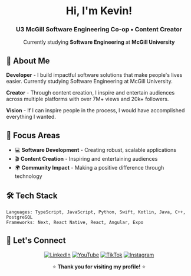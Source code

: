 <div align="center">

# Hi, I'm Kevin!

### U3 McGill Software Engineering Co-op • Content Creator

Currently studying **Software Engineering** at **McGill University**

</div>

## 🚀 About Me

**Developer** - I build impactful software solutions that make people's lives easier. Currently studying Software Engineering at McGill University.

**Creator** - Through content creation, I inspire and entertain audiences across multiple platforms with over 7M+ views and 20k+ followers.

**Vision** - If I can inspire people in the process, I would have accomplished everything I wanted.

## 🎯 Focus Areas

- 💻 **Software Development** - Creating robust, scalable applications
- 🎬 **Content Creation** - Inspiring and entertaining audiences
- 🌍 **Community Impact** - Making a positive difference through technology

## 🛠️ Tech Stack

```text
Languages: TypeScript, JavaScript, Python, Swift, Kotlin, Java, C++, PostgreSQL
Frameworks: Next, React Native, React, Angular, Expo
```

## 📱 Let's Connect

<div align="center">

[![LinkedIn](https://img.shields.io/badge/-LinkedIn-0077B5?style=for-the-badge&logo=linkedin&logoColor=white)](https://www.linkedin.com/in/kvinhe/)
[![YouTube](https://img.shields.io/badge/-YouTube-FF0000?style=for-the-badge&logo=youtube&logoColor=white)](https://www.youtube.com/@kvin.he1)
[![TikTok](https://img.shields.io/badge/-TikTok-000000?style=for-the-badge&logo=tiktok&logoColor=white)](https://www.tiktok.com/@kvin.he)
[![Instagram](https://img.shields.io/badge/-Instagram-E4405F?style=for-the-badge&logo=instagram&logoColor=white)](https://www.instagram.com/kvin.he)

</div>

<div align="center">

⭐ **Thank you for visiting my profile!** ⭐

</div>
